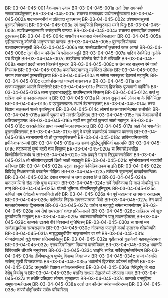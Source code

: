 BR-03-04-045-001	वैशम्पायन उवाच
BR-03-04-045-001a	ततो देवाः सगन्धर्वाः समादायार्घ्यमुत्तमम्
BR-03-04-045-001c	शक्रस्य मतमाज्ञाय पार्थमानर्चुरञ्जसा
BR-03-04-045-002a	पाद्यमाचमनीयं च प्रतिग्राह्य नृपात्मजम्
BR-03-04-045-002c	प्रवेशयामासुरथो पुरन्दरनिवेशनम्
BR-03-04-045-003a	एवं सम्पूजितो जिष्णुरुवास भवने पितुः
BR-03-04-045-003c	उपशिक्षन्महास्त्राणि ससंहाराणि पाण्डवः
BR-03-04-045-004a	शक्रस्य हस्ताद्दयितं वज्रमस्त्रं दुरुत्सहम्
BR-03-04-045-004c	अशनीश्च महानादा मेघबर्हिणलक्षणाः
BR-03-04-045-005a	गृहीतास्त्रस्तु कौन्तेयो भ्रातॄन्सस्मार पाण्डवः
BR-03-04-045-005c	पुरन्दरनियोगाच्च पञ्चाब्दमवसत्सुखी
BR-03-04-045-006a	ततः शक्रोऽब्रवीत्पार्थं कृतास्त्रं काल आगते
BR-03-04-045-006c	नृत्तं गीतं च कौन्तेय चित्रसेनादवाप्नुहि
BR-03-04-045-007a	वादित्रं देवविहितं नृलोके यन्न विद्यते
BR-03-04-045-007c	तदर्जयस्व कौन्तेय श्रेयो वै ते भविष्यति
BR-03-04-045-008a	सखायं प्रददौ चास्य चित्रसेनं पुरन्दरः
BR-03-04-045-008c	स तेन सह सङ्गम्य रेमे पार्थो निरामयः
BR-03-04-045-009a	कदाचिदटमानस्तु महर्षिरुत लोमशः
BR-03-04-045-009c	जगाम शक्रभवनं पुरन्दरदिदृक्षया
BR-03-04-045-010a	स समेत्य नमस्कृत्य देवराजं महामुनिः
BR-03-04-045-010c	ददर्शार्धासनगतं पाण्डवं वासवस्य ह
BR-03-04-045-011a	ततः शक्राभ्यनुज्ञात आसने विष्टरोत्तरे
BR-03-04-045-011c	निषसाद द्विजश्रेष्ठः पूज्यमानो महर्षिभिः
BR-03-04-045-012a	तस्य दृष्ट्वाभवद्बुद्धिः पार्थमिन्द्रासने स्थितम्
BR-03-04-045-012c	कथं नु क्षत्रियः पार्थः शक्रासनमवाप्तवान्
BR-03-04-045-013a	किं त्वस्य सुकृतं कर्म लोका वा के विनिर्जिताः
BR-03-04-045-013c	य एवमुपसम्प्राप्तः स्थानं देवनमस्कृतम्
BR-03-04-045-014a	तस्य विज्ञाय सङ्कल्पं शक्रो वृत्रनिषूदनः
BR-03-04-045-014c	लोमशं प्रहसन्वाक्यमिदमाह शचीपतिः
BR-03-04-045-015a	ब्रह्मर्षे श्रूयतां यत्ते मनसैतद्विवक्षितम्
BR-03-04-045-015c	नायं केवलमर्त्यो वै क्षत्रियत्वमुपागतः
BR-03-04-045-016a	महर्षे मम पुत्रोऽयं कुन्त्यां जातो महाभुजः
BR-03-04-045-016c	अस्त्रहेतोरिह प्राप्तः कस्माच्चित्कारणान्तरात्
BR-03-04-045-017a	अहो नैनं भवान्वेत्ति पुराणमृषिसत्तमम्
BR-03-04-045-017c	शृणु मे वदतो ब्रह्मन्योऽयं यच्चास्य कारणम्
BR-03-04-045-018a	नरनारायणौ यौ तौ पुराणावृषिसत्तमौ
BR-03-04-045-018c	ताविमावभिजानीहि हृषीकेशधनञ्जयौ
BR-03-04-045-019a	यन्न शक्यं सुरैर्द्रष्टुमृषिभिर्वा महात्मभिः
BR-03-04-045-019c	तदाश्रमपदं पुण्यं बदरी नाम विश्रुतम्
BR-03-04-045-020a	स निवासोऽभवद्विप्र विष्णोर्जिष्णोस्तथैव च
BR-03-04-045-020c	यतः प्रववृते गङ्गा सिद्धचारणसेविता
BR-03-04-045-021a	तौ मन्नियोगाद्ब्रह्मर्षे क्षितौ जातौ महाद्युती
BR-03-04-045-021c	भूमेर्भारावतरणं महावीर्यौ करिष्यतः
BR-03-04-045-022a	उद्वृत्ता ह्यसुराः केचिन्निवातकवचा इति
BR-03-04-045-022c	विप्रियेषु स्थितास्माकं वरदानेन मोहिताः
BR-03-04-045-023a	तर्कयन्ते सुरान्हन्तुं बलदर्पसमन्विताः
BR-03-04-045-023c	देवान्न गणयन्ते च तथा दत्तवरा हि ते
BR-03-04-045-024a	पातालवासिनो रौद्रा दनोः पुत्रा महाबलाः
BR-03-04-045-024c	सर्वे देवनिकाया हि नालं योधयितुं स्म तान्
BR-03-04-045-025a	योऽसौ भूमिगतः श्रीमान्विष्णुर्मधुनिषूदनः
BR-03-04-045-025c	कपिलो नाम देवोऽसौ भगवानजितो हरिः
BR-03-04-045-026a	येन पूर्वं महात्मानः खनमाना रसातलम्
BR-03-04-045-026c	दर्शनादेव निहताः सगरस्यात्मजा विभो
BR-03-04-045-027a	तेन कार्यं महत्कार्यमस्माकं द्विजसत्तम
BR-03-04-045-027c	पार्थेन च महायुद्धे समेताभ्यामसंशयम्
BR-03-04-045-028a	अयं तेषां समस्तानां शक्तः प्रतिसमासने
BR-03-04-045-028c	तान्निहत्य रणे शूरः पुनर्यास्यति मानुषान्
BR-03-04-045-029a	भवांश्चास्मन्नियोगेन यातु तावन्महीतलम्
BR-03-04-045-029c	काम्यके द्रक्ष्यसे वीरं निवसन्तं युधिष्ठिरम्
BR-03-04-045-030a	स वाच्यो मम सन्देशाद्धर्मात्मा सत्यसङ्गरः
BR-03-04-045-030c	नोत्कण्ठा फाल्गुने कार्या कृतास्त्रः शीघ्रमेष्यति
BR-03-04-045-031a	नाशुद्धबाहुवीर्येण नाकृतास्त्रेण वा रणे
BR-03-04-045-031c	भीष्मद्रोणादयो युद्धे शक्याः प्रतिसमासितुम्
BR-03-04-045-032a	गृहीतास्त्रो गुडाकेशो महाबाहुर्महामनाः
BR-03-04-045-032c	नृत्तवादित्रगीतानां दिव्यानां पारमेयिवान्
BR-03-04-045-033a	भवानपि विविक्तानि तीर्थानि मनुजेश्वर
BR-03-04-045-033c	भ्रातृभिः सहितः सर्वैर्द्रष्टुमर्हत्यरिन्दम
BR-03-04-045-034a	तीर्थेष्वाप्लुत्य पुण्येषु विपाप्मा विगतज्वरः
BR-03-04-045-034c	राज्यं भोक्ष्यसि राजेन्द्र सुखी विगतकल्मषः
BR-03-04-045-035a	भवांश्चैनं द्विजश्रेष्ठ पर्यटन्तं महीतले
BR-03-04-045-035c	त्रातुमर्हति विप्राग्र्य तपोबलसमन्वितः
BR-03-04-045-036a	गिरिदुर्गेषु हि सदा देशेषु विषमेषु च
BR-03-04-045-036c	वसन्ति राक्षसा रौद्रास्तेभ्यो रक्षेत्सदा भवान्
BR-03-04-045-037a	स तथेति प्रतिज्ञाय लोमशः सुमहातपाः
BR-03-04-045-037c	काम्यकं वनमुद्दिश्य समुपायान्महीतलम्
BR-03-04-045-038a	ददर्श तत्र कौन्तेयं धर्मराजमरिन्दमम्
BR-03-04-045-038c	तापसैर्भ्रातृभिश्चैव सर्वतः परिवारितम्
